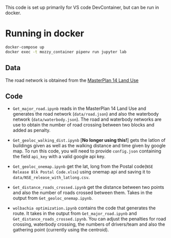 This code is set up primarily for VS code DevContainer, but can be run in docker.

# Running in docker

```bash
docker-compose up
docker exec -t mozzy_container pipenv run jupyter lab
```

## Data

The road network is obtained from the [MasterPlan 14 Land Use](https://data.gov.sg/dataset/master-plan-2014-land-use)

## Code

- `Get_major_road.ipynb` reads in the MasterPlan 14 Land Use and generates the road network (`data/road.json`) and also the waterbody network (`data/waterbody.json`). The road and waterbody networks are use to obtain the number of road crossing between two blocks and added as penalty.

- `Get_geoloc_walking_dist.ipynb` [**No longer using this!**] gets the latlon of buildings given as well as the walking distance and time given by google map. To run this code, you will need to provide `config.json` containing the field `api_key` with a valid google api key. 

- `Get_geoloc_onemap.ipynb` get the lat, long from the Postal code(`NSE Release Blk Postal Code.xlsx`) using onemap api and saving it to `data/NSE_release_with_latlong.csv`.

- `Get_distance_roads_crossed.ipynb` get the distance between two points and also the number of roads crossed between them. Takes in the output from `Get_geoloc_onemap.ipynb`.

- `wolbachia optimization.ipynb` contains the code that generates the route. It takes in the output from `Get_major_road.ipynb` and `Get_distance_roads_crossed.ipynb`. You can adjust the penalties for road crossing, waterbody crossing, the numbers of drivers/team and also the gathering point (currently using the centroid).
